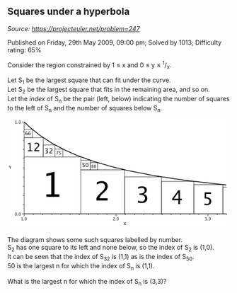 Squares under a hyperbola
-------------------------

*Source: https://projecteuler.net/problem=247*

Published on Friday, 29th May 2009, 09:00 pm; Solved by 1013; Difficulty
rating: 65%

Consider the region constrained by 1 ≤ x and 0 ≤ y ≤ <sup>1</sup>/<sub>x</sub>.

Let S<sub>1</sub> be the largest square that can fit under the curve.\
 Let S<sub>2</sub> be the largest square that fits in the remaining area, and so
on.\
 Let the *index* of S<sub>n</sub> be the pair (left, below) indicating the number
of squares to the left of S<sub>n</sub> and the number of squares below S<sub>n</sub>.

![](img/p247_hypersquares.gif)

The diagram shows some such squares labelled by number.\
 S<sub>2</sub> has one square to its left and none below, so the index of S<sub>2</sub> is
(1,0).\
 It can be seen that the index of S<sub>32</sub> is (1,1) as is the index of
S<sub>50</sub>.\
 50 is the largest n for which the index of S<sub>n</sub> is (1,1).

What is the largest n for which the index of S<sub>n</sub> is (3,3)?
